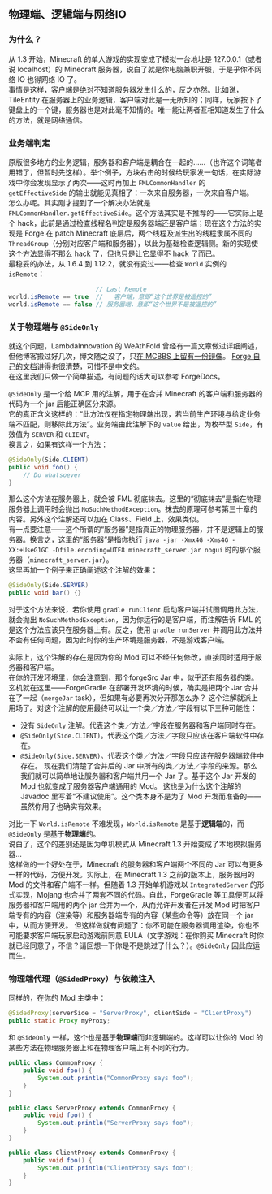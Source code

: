 ## 物理端、逻辑端与网络IO

### 为什么？
从 1.3 开始，Minecraft 的单人游戏的实现变成了模拟一台地址是 127.0.0.1（或者说 localhost）的 Minecraft 服务器，说白了就是你电脑兼职开服，于是乎你不网络 IO 也得网络 IO 了。  
事情是这样，客户端是绝对不知道服务器发生什么的，反之亦然。比如说，TileEntity 在服务器上的业务逻辑，客户端对此是一无所知的；同样，玩家按下了键盘上的一个键，服务器也是对此毫不知情的。唯一能让两者互相知道发生了什么的方法，就是网络通信。

### 业务端判定
原版很多地方的业务逻辑，服务器和客户端是耦合在一起的……（也许这个词笔者用错了，但暂时先这样）。举个例子，方块右击的时候给玩家发一句话，在实际游戏中你会发现显示了两次——这时再加上 `FMLCommonHandler` 的 `getEffectiveSide` 的输出就能见真相了：一次来自服务器，一次来自客户端。  
怎么办呢。其实刚才提到了一个解决办法就是 `FMLCommonHandler.getEffectiveSide`。这个方法其实是不推荐的——它实际上是个 hack，此前是通过检查线程名判定是服务器端还是客户端；现在这个方法的实现是 Forge 在 patch Minecraft 底层后，两个线程及派生出的线程隶属不同的 `ThreadGroup`（分别对应客户端和服务器），以此为基础检查逻辑侧。新的实现使 这个方法显得不那么 hack 了，但也只是让它显得不 hack 了而已。  
最稳妥的办法，从 1.6.4 到 1.12.2，就没有变过——检查 `World` 实例的 `isRemote`：

````java
                        // Last Remote
world.isRemote == true  //   客户端，意即“这个世界是被遥控的”
world.isRemote == false // 服务器端，意即“这个世界不是被遥控的”
````

### 关于物理端与 `@SideOnly`
就这个问题，LambdaInnovation 的 WeAthFold 曾经有一篇文章做过详细阐述，但他博客搬过好几次，博文随之没了，只[在 MCBBS 上留有一份镜像](http://www.mcbbs.net/thread-579069-1-1.html)。
[Forge 自己的文档](http://mcforge.readthedocs.io/en/latest/concepts/sides/)讲得也很清楚，可惜不是中文的。  
在这里我们只做一个简单描述，有问题的话大可以参考 ForgeDocs。

`@SideOnly` 是一个给 MCP 用的注解，用于在合并 Minecraft 的客户端和服务器的代码为一个 jar 后能正确区分来源。  
它的真正含义这样的：“此方法仅在指定物理端出现，若当前生产环境与给定业务端不匹配，则移除此方法”。业务端由此注解下的 `value` 给出，为枚举型 `Side`，有效值为 `SERVER` 和 `CLIENT`。  
换言之，如果有这样一个方法：

````java
@SideOnly(Side.CLIENT)
public void foo() {
    // Do whatsoever
}
````

那么这个方法在服务器上，就会被 FML 彻底抹去。这里的“彻底抹去”是指在物理服务器上调用时会抛出 `NoSuchMethodException`。抹去的原理可参考第三十章的内容。另外这个注解还可以加在 Class、Field 上，效果类似。  
有一点要注意——这个所谓的“服务器”是指真正的物理服务器，并不是逻辑上的服务器。换言之，这里的“服务器”是指你执行 `java -jar -Xmx4G -Xms4G -XX:+UseG1GC -Dfile.encoding=UTF8 minecraft_server.jar nogui` 时的那个服务器（`minecraft_server.jar`）。  
这里再加一个例子来正确阐述这个注解的效果：

```java
@SideOnly(Side.SERVER)
public void bar() {}
```

对于这个方法来说，若你使用 `gradle runClient` 启动客户端并试图调用此方法，就会抛出 `NoSuchMethodException`，因为你运行的是客户端，而注解告诉 FML 的是这个方法应该只在服务器上有。反之，使用 `gradle runServer` 并调用此方法并不会有任何问题，因为此时你的生产环境是服务器，不是游戏客户端。

实际上，这个注解的存在是因为你的 Mod 可以不经任何修改，直接同时适用于服务器和客户端。  
在你的开发环境里，你会注意到，那个forgeSrc Jar 中，似乎还有服务器的类。玄机就在这里——ForgeGradle 在部署开发环境的时候，确实是把两个 Jar 合并在了一起（`mergeJar` task），但如果有必要再次分开那怎么办？
这个注解就派上用场了。对这个注解的使用最终可以让一个类／方法／字段有以下三种可能性：
 * 没有 `SideOnly` 注解。代表这个类／方法／字段在服务器和客户端同时存在。
 * `@SideOnly(Side.CLIENT)`。代表这个类／方法／字段只应该在客户端软件中存在。
 * `@SideOnly(Side.SERVER)`。代表这个类／方法／字段只应该在服务器端软件中存在。
现在我们清楚了合并后的 Jar 中所有的类／方法／字段的来源。那么我们就可以简单地让服务器和客户端共用一个 Jar 了。基于这个 Jar 开发的 Mod 也就变成了服务器客户端通用的 Mod。
这也是为什么这个注解的 Javadoc 里写着“不建议使用”。这个类本身不是为了 Mod 开发而准备的——虽然你用了也确实有效果。

对比一下 `World.isRemote` 不难发现，`World.isRemote` 是基于**逻辑端**的，而 `@SideOnly` 是基于**物理端**的。  
说白了，这个的差别还是因为单机模式从 Minecraft 1.3 开始变成了本地模拟服务器...  
这样做的一个好处在于，Minecraft 的服务器和客户端两个不同的 Jar 可以有更多一样的代码，方便开发。实际上，在 Minecraft 1.3 之前的版本上，服务器用的 Mod 的文件和客户端不一样。但随着 1.3 开始单机游戏以 `IntegratedServer` 的形式实现，Mojang 也合并了两套不同的代码。自此，ForgeGradle 等工具便可以将服务器和客户端用的两个 jar 合并为一个，从而允许开发者在开发 Mod 时把客户端专有的内容（渲染等）和服务器端专有的内容（某些命令等）放在同一个 jar 中，从而方便开发。
但这样做就有问题了：你不可能在服务器调用渲染，你也不可能要求客户端玩家启动游戏前同意 EULA（文字游戏：在你购买 Minecraft 时你就已经同意了，不信？请回想一下你是不是跳过了什么？）。`@SideOnly` 因此应运而生。

### 物理端代理（`@SidedProxy`）与依赖注入

同样的，在你的 Mod 主类中：

````java
@SidedProxy(serverSide = "ServerProxy", clientSide = "ClientProxy")
public static Proxy myProxy;
````
和 `@SideOnly` 一样，这个也是基于**物理端**而非逻辑端的。这样可以让你的 Mod 的某些方法在物理服务器上和在物理客户端上有不同的行为。

````java
public class CommonProxy {
    public void foo() {
        System.out.println("CommonProxy says foo");
    }
}

public class ServerProxy extends CommonProxy {
    public void foo() {
        System.out.println("ServerProxy says foo");
    }
}

public class ClientProxy extends CommonProxy {
    public void foo() {
        System.out.println("ClientProxy says foo");
    }
}
````
